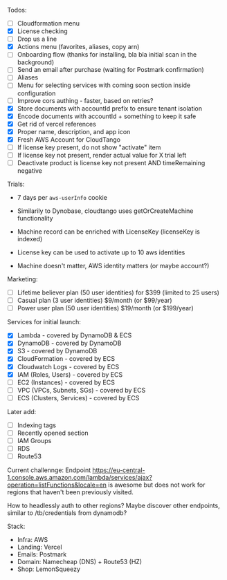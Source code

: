 Todos:

- [ ] Cloudformation menu
- [x] License checking
- [ ] Drop us a line
- [x] Actions menu (favorites, aliases, copy arn)
- [ ] Onboarding flow (thanks for installing, bla bla initial scan in the background)
- [ ] Send an email after purchase (waiting for Postmark confirmation)
- [ ] Aliases
- [ ] Menu for selecting services with coming soon section inside configuration
- [ ] Improve cors authing - faster, based on retries?
- [x] Store documents with accountId prefix to ensure tenant isolation
- [x] Encode documents with accountId + something to keep it safe
- [x] Get rid of vercel references
- [x] Proper name, description, and app icon
- [x] Fresh AWS Account for CloudTango
- [ ] If license key present, do not show "activate" item
- [ ] If license key not present, render actual value for X trial left
- [ ] Deactivate product is license key not present AND timeRemaining negative

Trials:

- 7 days per `aws-userInfo` cookie
- Similarily to Dynobase, cloudtango uses getOrCreateMachine functionality
- Machine record can be enriched with LicenseKey (licenseKey is indexed)
- License key can be used to activate up to 10 aws identities

- Machine doesn't matter, AWS identity matters (or maybe account?)

Marketing:

- [ ] Lifetime believer plan (50 user identities) for $399 (limited to 25 users)
- [ ] Casual plan (3 user identities) $9/month (or $99/year)
- [ ] Power user plan (50 user identities) $19/month (or $199/year)

Services for initial launch:

- [x] Lambda - covered by DynamoDB & ECS
- [x] DynamoDB - covered by DynamoDB
- [x] S3 - covered by DynamoDB
- [x] CloudFormation - covered by ECS
- [x] Cloudwatch Logs - covered by ECS
- [x] IAM (Roles, Users) - covered by ECS
- [ ] EC2 (Instances) - covered by ECS
- [ ] VPC (VPCs, Subnets, SGs) - covered by ECS
- [ ] ECS (Clusters, Services) - covered by ECS

Later add:

- [ ] Indexing tags
- [ ] Recently opened section
- [ ] IAM Groups
- [ ] RDS
- [ ] Route53

Current challennge:
Endpoint https://eu-central-1.console.aws.amazon.com/lambda/services/ajax?operation=listFunctions&locale=en
is awesome but does not work for regions that haven't been previously visited.

How to headlessly auth to other regions?
Maybe discover other endpoints, similar to /tb/credentials from dynamodb?

Stack:

- Infra: AWS
- Landing: Vercel
- Emails: Postmark
- Domain: Namecheap (DNS) + Route53 (HZ)
- Shop: LemonSqueezy
